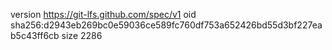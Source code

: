 version https://git-lfs.github.com/spec/v1
oid sha256:d2943eb269bc0e59036ce589fc760df753a652426bd55d3bf227eab5c43ff6cb
size 2286
